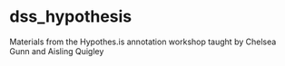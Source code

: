 # dss_hypothesis
Materials from the Hypothes.is annotation workshop taught by Chelsea Gunn and Aisling Quigley
